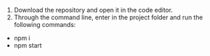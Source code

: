 1. Download the repository and open it in the code editor.
2. Through the command line, enter in the project folder and run the following commands: 
  - npm i
  - npm start
